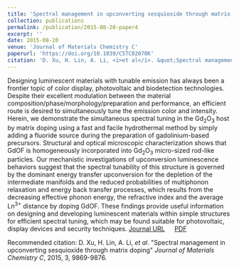 ```yaml
---
title: 'Spectral management in upconverting sesquioxide through matrix doping'
collection: publications
permalink: /publication/2015-08-20-paper4
excerpt: ''
date: 2015-08-20
venue: 'Journal of Materials Chemistry C'
paperurl: 'https://doi.org/10.1039/C5TC02070K'
citation: 'D. Xu, H. Lin, A. Li, <i>et al</i>. &quot;Spectral management in upconverting sesquioxide through matrix doping&quot; <i>Journal of Materials Chemistry C</i>, 2015, 3, 9869-9876.'
---
```

Designing luminescent materials with tunable emission has always been a frontier topic of color display, photovoltaic and biodetection technologies. Despite their excellent modulation between the material composition/phase/morphology/preparation and performance, an efficient route is desired to simultaneously tune the emission color and intensity. Herein, we demonstrate the simultaneous spectral tuning in the Gd$_2$O$_3$ host by matrix doping using a fast and facile hydrothermal method by simply adding a fluoride source during the preparation of gadolinium-based precursors. Structural and optical microscopic characterization shows that GdOF is homogeneously incorporated into Gd$_2$O$_3$ micro-sized rod-like particles. Our mechanistic investigations of upconversion luminescence behaviors suggest that the spectral tunability of this structure is governed by the dominant energy transfer upconversion for the depletion of the intermediate manifolds and the reduced probabilities of multiphonon relaxation and energy back transfer processes, which results from the decreasing effective phonon energy, the refractive index and the average Ln$^{3+}$ distance by doping GdOF. These findings provide useful information on designing and developing luminescent materials within simple structures for efficient spectral tuning, which may be found suitable for photovoltaic, display devices and security techniques.
[Journal URL](https://doi.org/10.1039/C5TC02070K) &emsp; [PDF]()

Recommended citation: D. Xu, H. Lin, A. Li, <i>et al</i>. &quot;Spectral management in upconverting sesquioxide through matrix doping&quot; <i>Journal of Materials Chemistry C</i>, 2015, 3, 9869-9876.